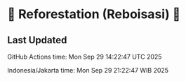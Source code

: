 
# 🌳 Reforestation (Reboisasi) 🌲

## Last Updated

GitHub Actions time: Mon Sep 29 14:22:47 UTC 2025

Indonesia/Jakarta time: Mon Sep 29 21:22:47 WIB 2025
